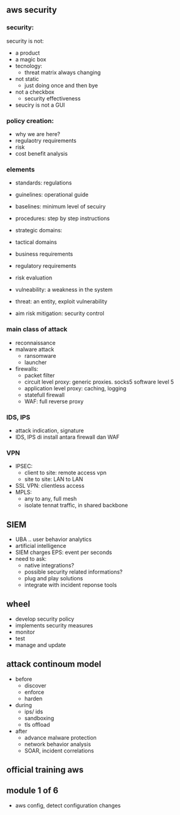 ## aws security

### security:
security is not:
- a product
- a magic box
- tecnology:
  - threat matrix always changing
- not static
  - just doing once and then bye
- not a checkbox
  - security effectiveness
- seuciry is not a GUI

### policy creation:
- why we are here?
- regulaotry requirements
- risk
- cost benefit analysis

### elements
- standards: regulations
- guinelines: operational guide
- baselines: minimum level of secuiry
- procedures: step by step instructions

- strategic domains:
- tactical domains
- business requirements
- regulatory requirements
- risk evaluation

- vulneability: a weakness in the system
- threat: an entity, exploit vulnerability
- aim risk mitigation: security control

### main class of attack
- reconnaissance
- malware attack
  - ransomware
  - launcher
- firewalls:
  - packet filter
  - circuit level proxy: generic proxies. socks5 software level 5
  - application level proxy: caching, logging
  - statefull firewall
  - WAF: full reverse proxy

### IDS, IPS
- attack indication, signature
- IDS, IPS di install antara firewall dan WAF

### VPN
- IPSEC:
  - client to site: remote access vpn
  - site to site: LAN to LAN
- SSL VPN: clientless access
- MPLS:
  - any to any, full mesh
  - isolate tennat traffic, in shared backbone

## SIEM
- UBA .. user behavior analytics
- artificial intelligence
- SIEM charges EPS: event per seconds
- need to ask:
  - native integrations?
  - possible security related informations?
  - plug and play solutions
  - integrate with incident reponse tools

## wheel
- develop security policy
- implements security measures
- monitor
- test
- manage and update

## attack continoum model
- before
  - discover
  - enforce 
  - harden
- during
  - ips/ ids
  - sandboxing
  - tls offload
- after
  - advance malware protection
  - network behavior analysis
  - SOAR, incident correlations

## official training aws

## module 1 of 6
- aws config, detect configuration changes

  



